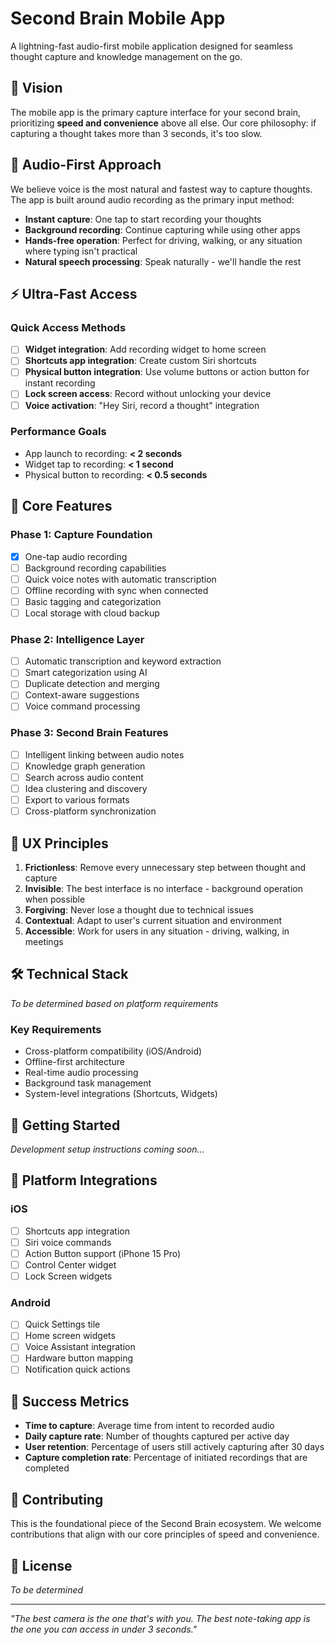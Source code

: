 # Second Brain Mobile App

A lightning-fast audio-first mobile application designed for seamless thought capture and knowledge management on the go.

## 🎯 Vision

The mobile app is the primary capture interface for your second brain, prioritizing **speed and convenience** above all else. Our core philosophy: if capturing a thought takes more than 3 seconds, it's too slow.

## 🎤 Audio-First Approach

We believe voice is the most natural and fastest way to capture thoughts. The app is built around audio recording as the primary input method:

- **Instant capture**: One tap to start recording your thoughts
- **Background recording**: Continue capturing while using other apps
- **Hands-free operation**: Perfect for driving, walking, or any situation where typing isn't practical
- **Natural speech processing**: Speak naturally - we'll handle the rest

## ⚡ Ultra-Fast Access

### Quick Access Methods

- [ ] **Widget integration**: Add recording widget to home screen
- [ ] **Shortcuts app integration**: Create custom Siri shortcuts
- [ ] **Physical button integration**: Use volume buttons or action button for instant recording
- [ ] **Lock screen access**: Record without unlocking your device
- [ ] **Voice activation**: "Hey Siri, record a thought" integration

### Performance Goals

- App launch to recording: **< 2 seconds**
- Widget tap to recording: **< 1 second**
- Physical button to recording: **< 0.5 seconds**

## 🧠 Core Features

### Phase 1: Capture Foundation

- [x] One-tap audio recording
- [ ] Background recording capabilities
- [ ] Quick voice notes with automatic transcription
- [ ] Offline recording with sync when connected
- [ ] Basic tagging and categorization
- [ ] Local storage with cloud backup

### Phase 2: Intelligence Layer

- [ ] Automatic transcription and keyword extraction
- [ ] Smart categorization using AI
- [ ] Duplicate detection and merging
- [ ] Context-aware suggestions
- [ ] Voice command processing

### Phase 3: Second Brain Features

- [ ] Intelligent linking between audio notes
- [ ] Knowledge graph generation
- [ ] Search across audio content
- [ ] Idea clustering and discovery
- [ ] Export to various formats
- [ ] Cross-platform synchronization

## 🎨 UX Principles

1. **Frictionless**: Remove every unnecessary step between thought and capture
2. **Invisible**: The best interface is no interface - background operation when possible
3. **Forgiving**: Never lose a thought due to technical issues
4. **Contextual**: Adapt to user's current situation and environment
5. **Accessible**: Work for users in any situation - driving, walking, in meetings

## 🛠️ Technical Stack

_To be determined based on platform requirements_

### Key Requirements

- Cross-platform compatibility (iOS/Android)
- Offline-first architecture
- Real-time audio processing
- Background task management
- System-level integrations (Shortcuts, Widgets)

## 🚀 Getting Started

_Development setup instructions coming soon..._

## 📱 Platform Integrations

### iOS

- [ ] Shortcuts app integration
- [ ] Siri voice commands
- [ ] Action Button support (iPhone 15 Pro)
- [ ] Control Center widget
- [ ] Lock Screen widgets

### Android

- [ ] Quick Settings tile
- [ ] Home screen widgets
- [ ] Voice Assistant integration
- [ ] Hardware button mapping
- [ ] Notification quick actions

## 🎯 Success Metrics

- **Time to capture**: Average time from intent to recorded audio
- **Daily capture rate**: Number of thoughts captured per active day
- **User retention**: Percentage of users still actively capturing after 30 days
- **Capture completion rate**: Percentage of initiated recordings that are completed

## 🤝 Contributing

This is the foundational piece of the Second Brain ecosystem. We welcome contributions that align with our core principles of speed and convenience.

## 📄 License

_To be determined_

---

_"The best camera is the one that's with you. The best note-taking app is the one you can access in under 3 seconds."_
